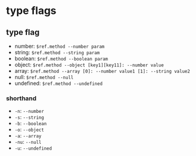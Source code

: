 # type flags

## type flag

- number: `$ref.method --number param`
- string: `$ref.method --string param`
- boolean: `$ref.method --boolean param`
- object: `$ref.method --object [key1][key11]: --number value`
- array: `$ref.method --array [0]: --number value1 [1]: --string value2`
- null: `$ref.method --null`
- undefined: `$ref.method --undefined`

### shorthand

- `-n`: `--number`
- `-s`: `--string`
- `-b`: `--boolean`
- `-o`: `--object`
- `-a`: `--array`
- `-nu`: `--null`
- `-u`: `--undefined`
